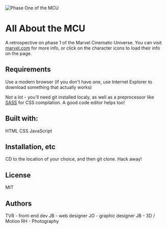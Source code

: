 ![Phase One of the MCU](marvel_banner.png "MCU Phase 1")

# All About the MCU
A retrospective on phase 1 of the Marvel Cinematic Universe. You can visit [marvel.com](https://www.marvel.com) for more info, or click on the character icons to load their info on the page.

## Requirements
Use a modern browser (if you don't have one, use Internet Explorer to download something that actually works)

Not a lot - you'll need git installed localy, as well as a preprocessor like [SASS](https://sass-lang.com/) for CSS compilation. A good code editor helps too!

## Built with:
HTML
CSS
JavaScript

## Installation, etc
CD to the location of your choice, and then git clone. Hack away!

## License
MIT

## Authors
TVR - front-end dev
JB - web designer
JO - graphic designer
JB - 3D / Motion
RH - Photography